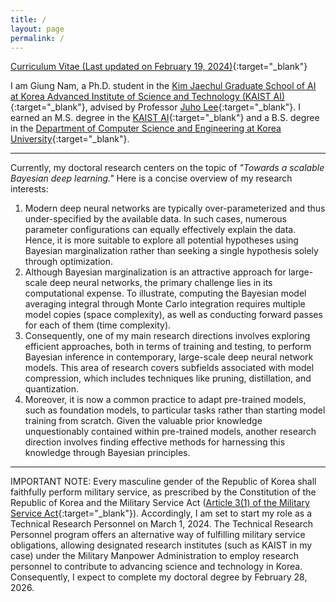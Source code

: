 ```yaml
---
title: /
layout: page
permalink: /
---
```


[Curriculum Vitae (Last updated on February 19, 2024)](./CV.pdf){:target="_blank"}

I am Giung Nam, a Ph.D. student in the [Kim Jaechul Graduate School of AI at Korea Advanced Institute of Science and Technology (KAIST AI)](http://gsai.kaist.ac.kr){:target="_blank"}, advised by Professor [Juho Lee](http://juho-lee.github.io){:target="_blank"}. I earned an M.S. degree in the [KAIST AI](http://gsai.kaist.ac.kr){:target="_blank"} and a B.S. degree in the [Department of Computer Science and Engineering at Korea University](http://cs.korea.ac.kr){:target="_blank"}.

---

Currently, my doctoral research centers on the topic of _\"Towards a scalable Bayesian deep learning.\"_ Here is a concise overview of my research interests:
1. Modern deep neural networks are typically over-parameterized and thus under-specified by the available data. In such cases, numerous parameter configurations can equally effectively explain the data. Hence, it is more suitable to explore all potential hypotheses using Bayesian marginalization rather than seeking a single hypothesis solely through optimization.
2. Although Bayesian marginalization is an attractive approach for large-scale deep neural networks, the primary challenge lies in its computational expense. To illustrate, computing the Bayesian model averaging integral through Monte Carlo integration requires multiple model copies (space complexity), as well as conducting forward passes for each of them (time complexity).
3. Consequently, one of my main research directions involves exploring efficient approaches, both in terms of training and testing, to perform Bayesian inference in contemporary, large-scale deep neural network models. This area of research covers subfields associated with model compression, which includes techniques like pruning, distillation, and quantization.
4. Moreover, it is now a common practice to adapt pre-trained models, such as foundation models, to particular tasks rather than starting model training from scratch. Given the valuable prior knowledge unquestionably contained within pre-trained models, another research direction involves finding effective methods for harnessing this knowledge through Bayesian principles.

---

IMPORTANT NOTE: Every masculine gender of the Republic of Korea shall faithfully perform military service, as prescribed by the Constitution of the Republic of Korea and the Military Service Act ([Article 3(1) of the Military Service Act](https://elaw.klri.re.kr/eng_service/lawView.do?lang=ENG&hseq=25744){:target="_blank"}). Accordingly, I am set to start my role as a Technical Research Personnel on March 1, 2024. The Technical Research Personnel program offers an alternative way of fulfilling military service obligations, allowing designated research institutes (such as KAIST in my case) under the Military Manpower Administration to employ research personnel to contribute to advancing science and technology in Korea. Consequently, I expect to complete my doctoral degree by February 28, 2026.
